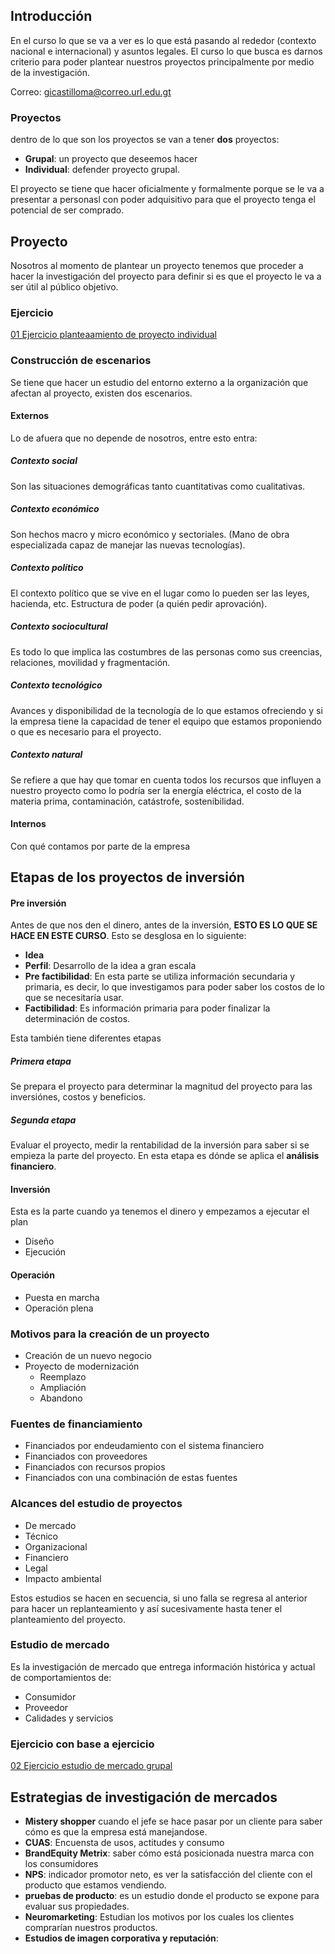 ## Introducción
En el curso lo que se va a ver es lo que está pasando al rededor (contexto nacional e internacional) y asuntos legales. El curso lo que busca es darnos criterio para poder plantear nuestros proyectos principalmente por medio de la investigación.

Correo: gicastilloma@correo.url.edu.gt
### Proyectos
dentro de lo que son los proyectos se van a tener **dos** proyectos:
- **Grupal**: un proyecto que deseemos hacer
- **Individual**: defender proyecto grupal.

El proyecto se tiene que hacer oficialmente y formalmente porque se le va a presentar a personasl con poder adquisitivo para que el proyecto tenga el potencial de ser comprado.

## Proyecto
Nosotros al momento de plantear un proyecto tenemos que proceder a hacer la investigación del proyecto para definir si es que el proyecto le va a ser útil al público objetivo.

### Ejercicio
[01 Ejercicio planteaamiento de proyecto individual](Actividades/01%20Ejercicio%20planteaamiento%20de%20proyecto%20individual.md)

### Construcción de escenarios
Se tiene que hacer un estudio del entorno externo a la organización que afectan al proyecto, existen dos escenarios.
#### Externos
Lo de afuera que no depende de nosotros, entre esto entra:
##### Contexto social
Son las situaciones demográficas tanto cuantitativas como cualitativas.
##### Contexto económico
Son hechos macro y micro económico y sectoriales. (Mano de obra especializada capaz de manejar las nuevas tecnologías).
##### Contexto político
El contexto político que se vive en el lugar como lo pueden ser las leyes, hacienda, etc. Estructura de poder (a quién pedir aprovación).
##### Contexto sociocultural
Es todo lo que implica las costumbres de las personas como sus creencias, relaciones, movilidad y fragmentación.
##### Contexto tecnológico
Avances y disponibilidad de la tecnología de lo que estamos ofreciendo y si la empresa tiene la capacidad de tener el equipo que estamos proponiendo o que es necesario para el proyecto.
##### Contexto natural
Se refiere a que hay que tomar en cuenta todos los recursos que influyen a nuestro proyecto como lo podría ser la energía eléctrica, el costo de la materia prima, contaminación, catástrofe, sostenibilidad.
#### Internos
Con qué contamos por parte de la empresa

## Etapas de los proyectos de inversión
#### Pre inversión
Antes de que nos den el dinero, antes de la inversión, **ESTO ES LO QUE SE HACE EN ESTE CURSO**. Esto se desglosa en lo siguiente:
- **Idea**
- **Perfil**: Desarrollo de la idea a gran escala
- **Pre factibilidad**: En esta parte se utiliza información secundaria y primaria, es decir, lo que investigamos para poder saber los costos de lo que se necesitaría usar.
- **Factibilidad**: Es información primaria para poder finalizar la determinación de costos.

Esta también tiene diferentes etapas
##### Primera etapa
Se prepara el proyecto para determinar la magnitud del proyecto para las inversiónes, costos y beneficios.
##### Segunda etapa
Evaluar el proyecto, medir la rentabilidad de la inversión para saber si se empieza la parte del proyecto. En esta etapa es dónde se aplica el **análisis financiero**.
#### Inversión
Esta es la parte cuando ya tenemos el dinero y empezamos a ejecutar el plan
- Diseño
- Ejecución
#### Operación
- Puesta en marcha
- Operación plena

### Motivos para la creación de un proyecto
- Creación de un nuevo negocio
- Proyecto de modernización
	- Reemplazo
	- Ampliación
	- Abandono

### Fuentes de financiamiento
- Financiados por endeudamiento con el sistema financiero
- Financiados con proveedores
- Financiados con recursos propios
- Financiados con una combinación de estas fuentes

### Alcances del estudio de proyectos
- De mercado
- Técnico
- Organizacional
- Financiero
- Legal
- Impacto ambiental

Estos estudios se hacen en secuencia, si uno falla se regresa al anterior para hacer un replanteamiento y así sucesivamente hasta tener el planteamiento del proyecto.

### Estudio de mercado
Es la investigación de mercado que entrega información histórica y actual de comportamientos de:
- Consumidor
- Proveedor
- Calidades y servicios

### Ejercicio con base a ejercicio
[02 Ejercicio estudio de mercado grupal](Actividades/02%20Ejercicio%20estudio%20de%20mercado%20grupal.md)

## Estrategias de investigación de mercados
- **Mistery shopper** cuando el jefe se hace pasar por un cliente para saber cómo es que la empresa está manejandose.
- **CUAS**: Encuensta de usos, actitudes y consumo
- **BrandEquity Metrix**: saber cómo está posicionada nuestra marca con los consumidores
- **NPS**: indicador promotor neto, es ver la satisfacción del cliente con el producto que estamos vendiendo.
- **pruebas de producto**: es un estudio donde el producto se expone para evaluar sus propiedades.
- **Neuromarketing**: Estudian los motivos por los cuales los clientes comprarían nuestros productos.
- **Estudios de imagen corporativa y reputación**: 